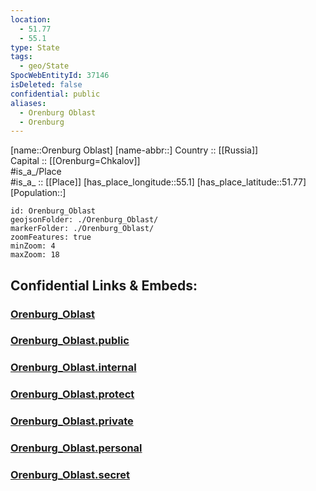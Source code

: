 ```yaml
---
location:
  - 51.77
  - 55.1
type: State
tags:
  - geo/State
SpocWebEntityId: 37146
isDeleted: false
confidential: public
aliases:
  - Orenburg Oblast
  - Orenburg 
---
```

[name::Orenburg Oblast] 
[name-abbr::] 
Country :: [[Russia]]  
Capital :: [[Orenburg=Chkalov]]  
#is_a_/Place  
#is_a_ :: [[Place]] 
[has_place_longitude::55.1] 
[has_place_latitude::51.77] 
[Population::] 



```leaflet
id: Orenburg_Oblast
geojsonFolder: ./Orenburg_Oblast/
markerFolder: ./Orenburg_Oblast/
zoomFeatures: true 
minZoom: 4 
maxZoom: 18
```


## Confidential Links & Embeds: 

### [Orenburg_Oblast](/_Standards/Earth/Continent/Europe/Europe~East/Russia/Russia~Volga/Orenburg_Oblast.md) 

### [Orenburg_Oblast.public](/_public/Earth/Continent/Europe/Europe~East/Russia/Russia~Volga/Orenburg_Oblast.public.md) 

### [Orenburg_Oblast.internal](/_internal/Earth/Continent/Europe/Europe~East/Russia/Russia~Volga/Orenburg_Oblast.internal.md) 

### [Orenburg_Oblast.protect](/_protect/Earth/Continent/Europe/Europe~East/Russia/Russia~Volga/Orenburg_Oblast.protect.md) 

### [Orenburg_Oblast.private](/_private/Earth/Continent/Europe/Europe~East/Russia/Russia~Volga/Orenburg_Oblast.private.md) 

### [Orenburg_Oblast.personal](/_personal/Earth/Continent/Europe/Europe~East/Russia/Russia~Volga/Orenburg_Oblast.personal.md) 

### [Orenburg_Oblast.secret](/_secret/Earth/Continent/Europe/Europe~East/Russia/Russia~Volga/Orenburg_Oblast.secret.md)

